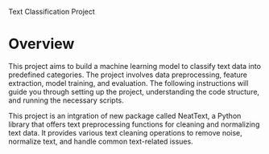 Text Classification Project 
# Overview 
This project aims to build a machine learning model to classify text data into predefined categories. The project involves data preprocessing, feature extraction, model training, and evaluation. The following instructions will guide you through setting up the project, understanding the code structure, and running the necessary scripts.

This project is an intgration of new package called NeatText, a Python library that offers text preprocessing functions for cleaning and normalizing text data. It provides various text cleaning operations to remove noise, normalize text, and handle common text-related issues.

